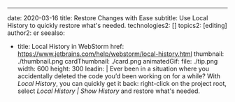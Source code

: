 ---
date: 2020-03-16
title: Restore Changes with Ease
subtitle: Use Local History to quickly restore what's needed.
technologies2: []
topics2: [editing]
author2: er
seealso:
- title: Local History in WebStorm
  href: https://www.jetbrains.com/help/webstorm/local-history.html
thumbnail: ./thumbnail.png
cardThumbnail: ./card.png
animatedGif:
  file: ./tip.png
  width: 600
  height: 300
leadin: |
  Ever been in a situation where you accidentally deleted the code you’d been 
  working on for a while? With *Local History*, you can quickly get it back: 
  right-click on the project root, select *Local History | Show History* and 
  restore what's needed.
